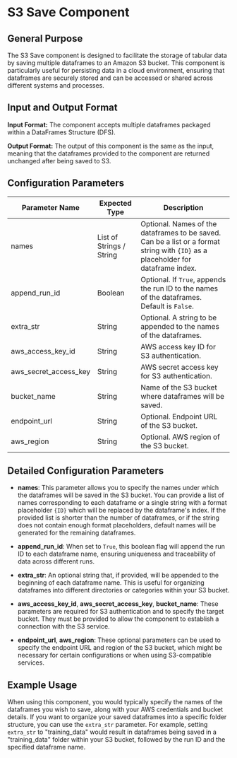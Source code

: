 # S3 Save Component

## General Purpose

The S3 Save component is designed to facilitate the storage of tabular data by saving multiple dataframes to an Amazon S3 bucket. This component is particularly useful for persisting data in a cloud environment, ensuring that dataframes are securely stored and can be accessed or shared across different systems and processes.

## Input and Output Format

**Input Format:** The component accepts multiple dataframes packaged within a DataFrames Structure (DFS).

**Output Format:** The output of this component is the same as the input, meaning that the dataframes provided to the component are returned unchanged after being saved to S3.

## Configuration Parameters

| Parameter Name           | Expected Type        | Description |
| ------------------------ | -------------------- | ----------- |
| names                    | List of Strings / String | Optional. Names of the dataframes to be saved. Can be a list or a format string with `{ID}` as a placeholder for dataframe index. |
| append_run_id            | Boolean              | Optional. If `True`, appends the run ID to the names of the dataframes. Default is `False`. |
| extra_str                | String               | Optional. A string to be appended to the names of the dataframes. |
| aws_access_key_id        | String               | AWS access key ID for S3 authentication. |
| aws_secret_access_key    | String               | AWS secret access key for S3 authentication. |
| bucket_name              | String               | Name of the S3 bucket where dataframes will be saved. |
| endpoint_url             | String               | Optional. Endpoint URL of the S3 bucket. |
| aws_region               | String               | Optional. AWS region of the S3 bucket. |

## Detailed Configuration Parameters

- **names**: This parameter allows you to specify the names under which the dataframes will be saved in the S3 bucket. You can provide a list of names corresponding to each dataframe or a single string with a format placeholder `{ID}` which will be replaced by the dataframe's index. If the provided list is shorter than the number of dataframes, or if the string does not contain enough format placeholders, default names will be generated for the remaining dataframes.

- **append_run_id**: When set to `True`, this boolean flag will append the run ID to each dataframe name, ensuring uniqueness and traceability of data across different runs.

- **extra_str**: An optional string that, if provided, will be appended to the beginning of each dataframe name. This is useful for organizing dataframes into different directories or categories within your S3 bucket.

- **aws_access_key_id**, **aws_secret_access_key**, **bucket_name**: These parameters are required for S3 authentication and to specify the target bucket. They must be provided to allow the component to establish a connection with the S3 service.

- **endpoint_url**, **aws_region**: These optional parameters can be used to specify the endpoint URL and region of the S3 bucket, which might be necessary for certain configurations or when using S3-compatible services.

## Example Usage

When using this component, you would typically specify the names of the dataframes you wish to save, along with your AWS credentials and bucket details. If you want to organize your saved dataframes into a specific folder structure, you can use the `extra_str` parameter. For example, setting `extra_str` to "training_data" would result in dataframes being saved in a "training_data" folder within your S3 bucket, followed by the run ID and the specified dataframe name.